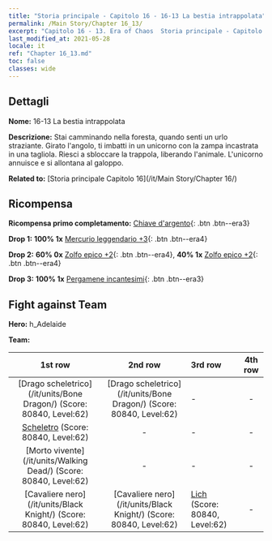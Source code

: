 ```yaml
---
title: "Storia principale - Capitolo 16 - 16-13 La bestia intrappolata"
permalink: /Main Story/Chapter 16_13/
excerpt: "Capitolo 16 - 13. Era of Chaos  Storia principale - Capitolo 16_13. 16-13 La bestia intrappolata"
last_modified_at: 2021-05-28
locale: it
ref: "Chapter 16_13.md"
toc: false
classes: wide
---
```


## Dettagli

 **Nome:** 16-13 La bestia intrappolata

 **Descrizione:** Stai camminando nella foresta, quando senti un urlo straziante. Girato l'angolo, ti imbatti in un unicorno con la zampa incastrata in una tagliola. Riesci a sbloccare la trappola, liberando l'animale. L'unicorno annuisce e si allontana al galoppo.

 **Related to:** [Storia principale Capitolo 16](/it/Main Story/Chapter 16/)

## Ricompensa

 **Ricompensa primo completamento:** [Chiave d'argento](/ItemsIT/con_693/){: .btn .btn--era3}

 **Drop 1:** **100% 1x** [Mercurio leggendario +3](/ItemsIT/mat_56/){: .btn .btn--era4}

 **Drop 2:** **60% 0x** [Zolfo epico +2](/ItemsIT/mat_50/){: .btn .btn--era4}, **40% 1x** [Zolfo epico +2](/ItemsIT/mat_50/){: .btn .btn--era4}

 **Drop 3:** **100% 1x** [Pergamene incantesimi](/ItemsIT/con_694/){: .btn .btn--era3}


## Fight against Team
 **Hero:** h_Adelaide

 **Team:**


  | 1st row | 2nd row | 3rd row | 4th row |
  |:----:|:----:|:----|:----:|
  | [Drago scheletrico](/it/units/Bone Dragon/) (Score: 80840, Level:62)  | [Drago scheletrico](/it/units/Bone Dragon/) (Score: 80840, Level:62)  | - | - |
  | [Scheletro](/it/units/Skeleton/) (Score: 80840, Level:62)  | - | - | - |
  | [Morto vivente](/it/units/Walking Dead/) (Score: 80840, Level:62)  | - | - | - |
  | [Cavaliere nero](/it/units/Black Knight/) (Score: 80840, Level:62)  | [Cavaliere nero](/it/units/Black Knight/) (Score: 80840, Level:62)  | [Lich](/it/units/Lich/) (Score: 80840, Level:62)  | - |


